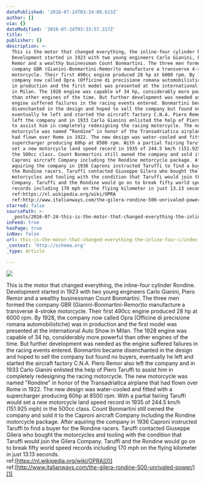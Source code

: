 ```yaml
---
datePublished: '2016-07-24T03:34:00.613Z'
author: []
via: {}
dateModified: '2016-07-24T03:33:57.317Z'
title: ''
publisher: {}
description: >-
  This is the motor that changed everything, the inline-four cylinder Rondine.
  Development started in 1923 with two young engineers Carlo Gianini, Piero
  Remor and a wealthy businessman Count Bonmartini. The three men formed the
  company GBR (Gianini-Bonmartini-Remor)to manufacture a transverse 4-stroke
  motorcycle. Their first 490cc engine produced 28 hp at 6000 rpm. By 1928, the
  company now called Opra (Officine di precisione romana automobilistiche) was
  in production and the first model was presented at the international Auto Show
  in Milan. The 1928 engine was capable of 34 hp, considerably more powerful
  than other engines of the time. But further development was needed as the
  engine suffered failures in the racing events entered. Bonmartini became
  disenchanted in the design and hoped to sell the company but found no buyers,
  eventually he left and started the aircraft factory C.N.A. Piero Remor also
  left the company and in 1933 Carlo Gianini enlisted the help of Piero Taruffi
  to assist him in completely redesigning the racing motorcycle. The new
  motorcycle was named “Rondine” in honor of the Transadriatica airplane that
  had flown over Rome in 1922. The new design was water-cooled and fitted with a
  supercharger producing 60hp at 8500 rpm. With a partial fairing Taruffi would
  set a new motorcycle land speed record in 1935 of 244.5 km/h (151.925 mph) in
  the 500cc class. Count Bonmartini still owned the company and sold it to the
  Caproni aircraft Company including the Rondine motorcycle package. After
  aquiring the company in 1936 Caproni instructed Taruffi to find a buyer for
  the Rondine racers. Taruffi contacted Giuseppe Gilera who bought the
  motorcycles and tooling with the condition that Taruffi would join the Gilera
  Company. Taruffi and the Rondine would go on to break fifty world speed
  records including 170 mph on the flying kilometer in just 13.13 seconds. 
  ref:https://nl.wikipedia.org/wiki/OPRA
  ref:http://www.italianways.com/the-gilera-rondine-500-unrivaled-power/ 
starred: false
sourcePath: >-
  _posts/2016-07-24-this-is-the-motor-that-changed-everything-the-inline-four-c.md
inFeed: true
hasPage: true
inNav: false
url: this-is-the-motor-that-changed-everything-the-inline-four-c/index.html
_context: 'http://schema.org'
_type: Article

---
```

![](https://the-grid-user-content.s3-us-west-2.amazonaws.com/e9e51ea1-22b0-4b3b-a21f-e8896a862e8a.jpg)

This is the motor that changed everything, the inline-four cylinder Rondine. Development started in 1923 with two young engineers Carlo Gianini, Piero Remor and a wealthy businessman Count Bonmartini. The three men formed the company GBR (Gianini-Bonmartini-Remor)to manufacture a transverse 4-stroke motorcycle. Their first 490cc engine produced 28 hp at 6000 rpm. By 1928, the company now called Opra (Officine di precisione romana automobilistiche) was in production and the first model was presented at the international Auto Show in Milan. The 1928 engine was capable of 34 hp, considerably more powerful than other engines of the time. But further development was needed as the engine suffered failures in the racing events entered. Bonmartini became disenchanted in the design and hoped to sell the company but found no buyers, eventually he left and started the aircraft factory C.N.A. Piero Remor also left the company and in 1933 Carlo Gianini enlisted the help of Piero Taruffi to assist him in completely redesigning the racing motorcycle. The new motorcycle was named "Rondine" in honor of the Transadriatica airplane that had flown over Rome in 1922\. The new design was water-cooled and fitted with a supercharger producing 60hp at 8500 rpm. With a partial fairing Taruffi would set a new motorcycle land speed record in 1935 of 244.5 km/h (151.925 mph) in the 500cc class. Count Bonmartini still owned the company and sold it to the Caproni aircraft Company including the Rondine motorcycle package. After aquiring the company in 1936 Caproni instructed Taruffi to find a buyer for the Rondine racers. Taruffi contacted Giuseppe Gilera who bought the motorcycles and tooling with the condition that Taruffi would join the Gilera Company. Taruffi and the Rondine would go on to break fifty world speed records including 170 mph on the flying kilometer in just 13.13 seconds.  
ref:[https://nl.wikipedia.org/wiki/OPRA][0]  
ref:[http://www.italianways.com/the-gilera-rondine-500-unrivaled-power/][1]

[0]: https://www.facebook.com/l.php?u=https%3A%2F%2Fnl.wikipedia.org%2Fwiki%2FOPRA&h=JAQElBEmb&enc=AZNESSe3UorO7BcAnxrIRU2cQxwvGC6ELck-CuVVazaBWoEPlu_-kj4Ry4HWd_Cz6shgV_Jhyq7YOGTm1WB443M4FcEetzNlFiCNUizSUSCnQtqO3f9ZHUb4DNakd3IqFFtflJgXOl90W-ImIeYZ0vPw&s=1
[1]: http://www.italianways.com/the-gilera-rondine-500-unrivaled-power/